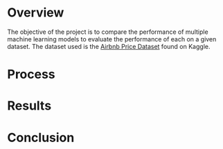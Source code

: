 # Overview
The objective of the project is to compare the performance of multiple machine learning models to evaluate the performance of each on a given dataset.  The dataset used is the [Airbnb Price Dataset]([https://renate.readthedocs.io/en/latest/index.html#cite-renate](https://www.kaggle.com/datasets/rupindersinghrana/airbnb-price-dataset/code)) found on Kaggle.

# Process

# Results

# Conclusion
